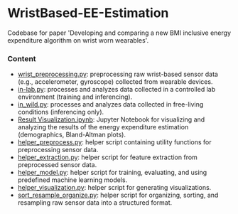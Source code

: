# WristBased-EE-Estimation
Codebase for paper 'Developing and comparing a new BMI inclusive energy expenditure algorithm on wrist worn wearables'.

### Content
- [wrist_preprocessing.py][1]: preprocessing raw wrist-based sensor data (e.g., accelerometer, gyroscope) collected from wearable devices.
- [in-lab.py][2]: processes and analyzes data collected in a controlled lab environment (training and inferencing).
- [in_wild.py][3]: processes and analyzes data collected in free-living conditions (inferencing only).
- [Result Visualization.ipynb][4]: Jupyter Notebook for visualizing and analyzing the results of the energy expenditure estimation (demographics, Bland-Altman plots).
- [helper_preprocess.py][5]: helper script containing utility functions for preprocessing sensor data.
- [helper_extraction.py][6]: helper script for feature extraction from preprocessed sensor data.
- [helper_model.py][7]: helper script for training, evaluating, and using predefined machine learning models.
- [helper_visualization.py][8]: helper script for generating visualizations.
- [sort_resample_organize.py][9]: helper script for organizing, sorting, and resampling raw sensor data into a structured format.

[1]: https://github.com/HAbitsLab/WristBased-EE-Estimation/blob/main/helper_preprocess.py
[2]: https://github.com/HAbitsLab/WristBased-EE-Estimation/blob/main/in-lab.py
[3]: https://github.com/HAbitsLab/WristBased-EE-Estimation/blob/main/in_wild.py
[4]: https://github.com/HAbitsLab/WristBased-EE-Estimation/blob/main/in_wild.py
[4]: https://github.com/HAbitsLab/WristBased-EE-Estimation/blob/main/Result%20Visualization.ipynb
[5]: https://github.com/HAbitsLab/WristBased-EE-Estimation/blob/main/helper_preprocess.py
[6]: https://github.com/HAbitsLab/WristBased-EE-Estimation/blob/main/helper_extraction.py
[7]: https://github.com/HAbitsLab/WristBased-EE-Estimation/blob/main/helper_model.py]
[8]: https://github.com/HAbitsLab/WristBased-EE-Estimation/blob/main/helper_visualization.py
[9]: https://github.com/HAbitsLab/WristBased-EE-Estimation/blob/main/sort_resample_organize.py
